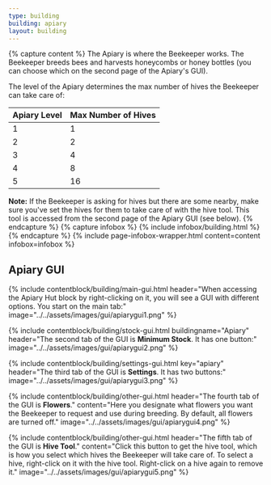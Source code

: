 ```yaml
---
type: building
building: apiary
layout: building
---
```

{% capture content %}
The Apiary is where the Beekeeper works. The Beekeeper breeds bees and harvests honeycombs or honey bottles (you can
choose which on the second page of the Apiary's GUI).

The level of the Apiary determines the max number of hives the Beekeeper can take care of:

| Apiary Level | Max Number of Hives |
| ------------ | ------------------- |
| 1            | 1                   |
| 2            | 2                   |
| 3            | 4                   |
| 4            | 8                   |
| 5            | 16                  |

**Note:** If the Beekeeper is asking for hives but there are some nearby, make sure you've set the hives for them to
take care of with the hive tool. This tool is accessed from the second page of the Apiary GUI (see below).
{% endcapture %}
{% capture infobox %}
{% include infobox/building.html %}
{% endcapture %}
{% include page-infobox-wrapper.html content=content infobox=infobox %}

## Apiary GUI

{% include contentblock/building/main-gui.html header="When accessing the Apiary Hut block by right-clicking on it, you will see a GUI with different options. You start on the main tab:" image="../../assets/images/gui/apiarygui1.png" %}

{% include contentblock/building/stock-gui.html buildingname="Apiary" header="The second tab of the GUI is <strong>Minimum Stock</strong>. It has one button:" image="../../assets/images/gui/apiarygui2.png" %}

{% include contentblock/building/settings-gui.html key="apiary" header="The third tab of the GUI is <strong>Settings</strong>. It has two buttons:" image="../../assets/images/gui/apiarygui3.png" %}

{% include contentblock/building/other-gui.html header="The fourth tab of the GUI is <strong>Flowers</strong>." content="Here you designate what flowers you want the Beekeeper to request and use during breeding. By default, all flowers are turned off." image="../../assets/images/gui/apiarygui4.png" %}

{% include contentblock/building/other-gui.html header="The fifth tab of the GUI is <strong>Hive Tool</strong>." content="Click this button to get the hive tool, which is how you select which hives the Beekeeper will take care of. To select a hive, right-click on it with the hive tool. Right-click on a hive again to remove it." image="../../assets/images/gui/apiarygui5.png" %}